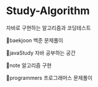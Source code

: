 # Study-Algorithm
자바로 구현하는 알고리즘과 코딩테스트

📁baekjoon
백준 문제풀이

📁javaStudy
자바 공부하는 공간

📁note
알고리즘 구현

📁programmers
프로그래머스 문제풀이
